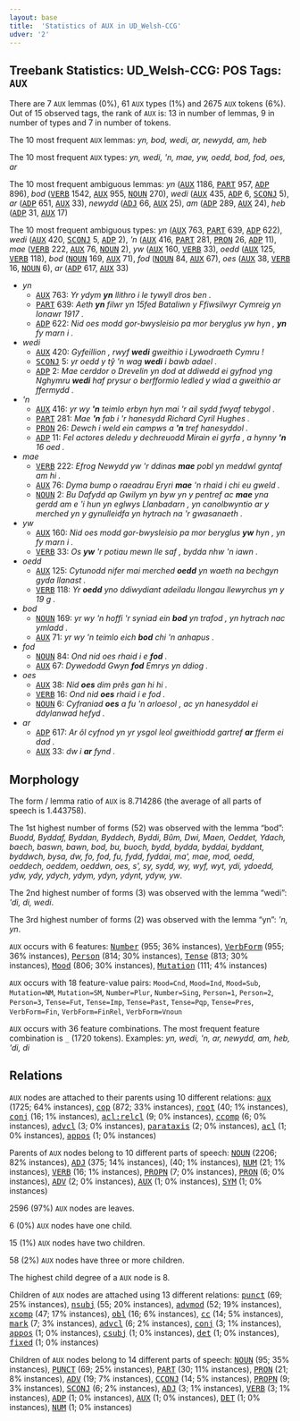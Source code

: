 ```yaml
---
layout: base
title:  'Statistics of AUX in UD_Welsh-CCG'
udver: '2'
---
```


## Treebank Statistics: UD_Welsh-CCG: POS Tags: `AUX`

There are 7 `AUX` lemmas (0%), 61 `AUX` types (1%) and 2675 `AUX` tokens (6%).
Out of 15 observed tags, the rank of `AUX` is: 13 in number of lemmas, 9 in number of types and 7 in number of tokens.

The 10 most frequent `AUX` lemmas: <em>yn, bod, wedi, ar, newydd, am, heb</em>

The 10 most frequent `AUX` types:  <em>yn, wedi, 'n, mae, yw, oedd, bod, fod, oes, ar</em>

The 10 most frequent ambiguous lemmas: <em>yn</em> (<tt><a href="cy_ccg-pos-AUX.html">AUX</a></tt> 1186, <tt><a href="cy_ccg-pos-PART.html">PART</a></tt> 957, <tt><a href="cy_ccg-pos-ADP.html">ADP</a></tt> 896), <em>bod</em> (<tt><a href="cy_ccg-pos-VERB.html">VERB</a></tt> 1542, <tt><a href="cy_ccg-pos-AUX.html">AUX</a></tt> 955, <tt><a href="cy_ccg-pos-NOUN.html">NOUN</a></tt> 270), <em>wedi</em> (<tt><a href="cy_ccg-pos-AUX.html">AUX</a></tt> 435, <tt><a href="cy_ccg-pos-ADP.html">ADP</a></tt> 6, <tt><a href="cy_ccg-pos-SCONJ.html">SCONJ</a></tt> 5), <em>ar</em> (<tt><a href="cy_ccg-pos-ADP.html">ADP</a></tt> 651, <tt><a href="cy_ccg-pos-AUX.html">AUX</a></tt> 33), <em>newydd</em> (<tt><a href="cy_ccg-pos-ADJ.html">ADJ</a></tt> 66, <tt><a href="cy_ccg-pos-AUX.html">AUX</a></tt> 25), <em>am</em> (<tt><a href="cy_ccg-pos-ADP.html">ADP</a></tt> 289, <tt><a href="cy_ccg-pos-AUX.html">AUX</a></tt> 24), <em>heb</em> (<tt><a href="cy_ccg-pos-ADP.html">ADP</a></tt> 31, <tt><a href="cy_ccg-pos-AUX.html">AUX</a></tt> 17)

The 10 most frequent ambiguous types:  <em>yn</em> (<tt><a href="cy_ccg-pos-AUX.html">AUX</a></tt> 763, <tt><a href="cy_ccg-pos-PART.html">PART</a></tt> 639, <tt><a href="cy_ccg-pos-ADP.html">ADP</a></tt> 622), <em>wedi</em> (<tt><a href="cy_ccg-pos-AUX.html">AUX</a></tt> 420, <tt><a href="cy_ccg-pos-SCONJ.html">SCONJ</a></tt> 5, <tt><a href="cy_ccg-pos-ADP.html">ADP</a></tt> 2), <em>'n</em> (<tt><a href="cy_ccg-pos-AUX.html">AUX</a></tt> 416, <tt><a href="cy_ccg-pos-PART.html">PART</a></tt> 281, <tt><a href="cy_ccg-pos-PRON.html">PRON</a></tt> 26, <tt><a href="cy_ccg-pos-ADP.html">ADP</a></tt> 11), <em>mae</em> (<tt><a href="cy_ccg-pos-VERB.html">VERB</a></tt> 222, <tt><a href="cy_ccg-pos-AUX.html">AUX</a></tt> 76, <tt><a href="cy_ccg-pos-NOUN.html">NOUN</a></tt> 2), <em>yw</em> (<tt><a href="cy_ccg-pos-AUX.html">AUX</a></tt> 160, <tt><a href="cy_ccg-pos-VERB.html">VERB</a></tt> 33), <em>oedd</em> (<tt><a href="cy_ccg-pos-AUX.html">AUX</a></tt> 125, <tt><a href="cy_ccg-pos-VERB.html">VERB</a></tt> 118), <em>bod</em> (<tt><a href="cy_ccg-pos-NOUN.html">NOUN</a></tt> 169, <tt><a href="cy_ccg-pos-AUX.html">AUX</a></tt> 71), <em>fod</em> (<tt><a href="cy_ccg-pos-NOUN.html">NOUN</a></tt> 84, <tt><a href="cy_ccg-pos-AUX.html">AUX</a></tt> 67), <em>oes</em> (<tt><a href="cy_ccg-pos-AUX.html">AUX</a></tt> 38, <tt><a href="cy_ccg-pos-VERB.html">VERB</a></tt> 16, <tt><a href="cy_ccg-pos-NOUN.html">NOUN</a></tt> 6), <em>ar</em> (<tt><a href="cy_ccg-pos-ADP.html">ADP</a></tt> 617, <tt><a href="cy_ccg-pos-AUX.html">AUX</a></tt> 33)


* <em>yn</em>
  * <tt><a href="cy_ccg-pos-AUX.html">AUX</a></tt> 763: <em>Yr ydym <b>yn</b> llithro i le tywyll dros ben .</em>
  * <tt><a href="cy_ccg-pos-PART.html">PART</a></tt> 639: <em>Aeth <b>yn</b> filwr yn 15fed Bataliwn y Ffiwsilwyr Cymreig yn Ionawr 1917 .</em>
  * <tt><a href="cy_ccg-pos-ADP.html">ADP</a></tt> 622: <em>Nid oes modd gor-bwysleisio pa mor beryglus yw hyn , <b>yn</b> fy marn i .</em>
* <em>wedi</em>
  * <tt><a href="cy_ccg-pos-AUX.html">AUX</a></tt> 420: <em>Gyfeillion , rwyf <b>wedi</b> gweithio i Lywodraeth Cymru !</em>
  * <tt><a href="cy_ccg-pos-SCONJ.html">SCONJ</a></tt> 5: <em>yr oedd y tŷ 'n wag <b>wedi</b> i bawb adael .</em>
  * <tt><a href="cy_ccg-pos-ADP.html">ADP</a></tt> 2: <em>Mae cerddor o Drevelin yn dod at ddiwedd ei gyfnod yng Nghymru <b>wedi</b> haf prysur o berfformio ledled y wlad a gweithio ar ffermydd .</em>
* <em>'n</em>
  * <tt><a href="cy_ccg-pos-AUX.html">AUX</a></tt> 416: <em>yr wy <b>'n</b> teimlo erbyn hyn mai 'r ail sydd fwyaf tebygol .</em>
  * <tt><a href="cy_ccg-pos-PART.html">PART</a></tt> 281: <em>Mae <b>'n</b> fab i 'r hanesydd Richard Cyril Hughes .</em>
  * <tt><a href="cy_ccg-pos-PRON.html">PRON</a></tt> 26: <em>Dewch i weld ein campws a <b>'n</b> tref hanesyddol .</em>
  * <tt><a href="cy_ccg-pos-ADP.html">ADP</a></tt> 11: <em>Fel actores deledu y dechreuodd Mirain ei gyrfa , a hynny <b>'n</b> 16 oed .</em>
* <em>mae</em>
  * <tt><a href="cy_ccg-pos-VERB.html">VERB</a></tt> 222: <em>Efrog Newydd yw 'r ddinas <b>mae</b> pobl yn meddwl gyntaf am hi .</em>
  * <tt><a href="cy_ccg-pos-AUX.html">AUX</a></tt> 76: <em>Dyma bump o raeadrau Eryri <b>mae</b> 'n rhaid i chi eu gweld .</em>
  * <tt><a href="cy_ccg-pos-NOUN.html">NOUN</a></tt> 2: <em>Bu Dafydd ap Gwilym yn byw yn y pentref ac <b>mae</b> yna gerdd am e 'i hun yn eglwys Llanbadarn , yn canolbwyntio ar y merched yn y gynulleidfa yn hytrach na 'r gwasanaeth .</em>
* <em>yw</em>
  * <tt><a href="cy_ccg-pos-AUX.html">AUX</a></tt> 160: <em>Nid oes modd gor-bwysleisio pa mor beryglus <b>yw</b> hyn , yn fy marn i .</em>
  * <tt><a href="cy_ccg-pos-VERB.html">VERB</a></tt> 33: <em>Os <b>yw</b> 'r potiau mewn lle saf , bydda nhw 'n iawn .</em>
* <em>oedd</em>
  * <tt><a href="cy_ccg-pos-AUX.html">AUX</a></tt> 125: <em>Cytunodd nifer mai merched <b>oedd</b> yn waeth na bechgyn gyda llanast .</em>
  * <tt><a href="cy_ccg-pos-VERB.html">VERB</a></tt> 118: <em>Yr <b>oedd</b> yno ddiwydiant adeiladu llongau llewyrchus yn y 19 g .</em>
* <em>bod</em>
  * <tt><a href="cy_ccg-pos-NOUN.html">NOUN</a></tt> 169: <em>yr wy 'n hoffi 'r syniad ein <b>bod</b> yn trafod , yn hytrach nac ymladd .</em>
  * <tt><a href="cy_ccg-pos-AUX.html">AUX</a></tt> 71: <em>yr wy 'n teimlo eich <b>bod</b> chi 'n anhapus .</em>
* <em>fod</em>
  * <tt><a href="cy_ccg-pos-NOUN.html">NOUN</a></tt> 84: <em>Ond nid oes rhaid i e <b>fod</b> .</em>
  * <tt><a href="cy_ccg-pos-AUX.html">AUX</a></tt> 67: <em>Dywedodd Gwyn <b>fod</b> Emrys yn ddiog .</em>
* <em>oes</em>
  * <tt><a href="cy_ccg-pos-AUX.html">AUX</a></tt> 38: <em>Nid <b>oes</b> dim prês gan hi hi .</em>
  * <tt><a href="cy_ccg-pos-VERB.html">VERB</a></tt> 16: <em>Ond nid <b>oes</b> rhaid i e fod .</em>
  * <tt><a href="cy_ccg-pos-NOUN.html">NOUN</a></tt> 6: <em>Cyfraniad <b>oes</b> a fu 'n arloesol , ac yn hanesyddol ei ddylanwad hefyd .</em>
* <em>ar</em>
  * <tt><a href="cy_ccg-pos-ADP.html">ADP</a></tt> 617: <em>Ar ôl cyfnod yn yr ysgol leol gweithiodd gartref <b>ar</b> fferm ei dad .</em>
  * <tt><a href="cy_ccg-pos-AUX.html">AUX</a></tt> 33: <em>dw i <b>ar</b> fynd .</em>

## Morphology

The form / lemma ratio of `AUX` is 8.714286 (the average of all parts of speech is 1.443758).

The 1st highest number of forms (52) was observed with the lemma “bod”: <em>Buodd, Byddaf, Byddan, Byddech, Byddi, Bûm, Dwi, Maen, Oeddet, Ydach, baech, baswn, bawn, bod, bu, buoch, bydd, bydda, byddai, byddant, byddwch, bysa, dw, fo, fod, fu, fydd, fyddai, ma', mae, mod, oedd, oeddech, oeddem, oeddwn, oes, s', sy, sydd, wy, wyf, wyt, ydi, ydoedd, ydw, ydy, ydych, ydym, ydyn, ydynt, ydyw, yw</em>.

The 2nd highest number of forms (3) was observed with the lemma “wedi”: <em>'di, di, wedi</em>.

The 3rd highest number of forms (2) was observed with the lemma “yn”: <em>'n, yn</em>.

`AUX` occurs with 6 features: <tt><a href="cy_ccg-feat-Number.html">Number</a></tt> (955; 36% instances), <tt><a href="cy_ccg-feat-VerbForm.html">VerbForm</a></tt> (955; 36% instances), <tt><a href="cy_ccg-feat-Person.html">Person</a></tt> (814; 30% instances), <tt><a href="cy_ccg-feat-Tense.html">Tense</a></tt> (813; 30% instances), <tt><a href="cy_ccg-feat-Mood.html">Mood</a></tt> (806; 30% instances), <tt><a href="cy_ccg-feat-Mutation.html">Mutation</a></tt> (111; 4% instances)

`AUX` occurs with 18 feature-value pairs: `Mood=Cnd`, `Mood=Ind`, `Mood=Sub`, `Mutation=NM`, `Mutation=SM`, `Number=Plur`, `Number=Sing`, `Person=1`, `Person=2`, `Person=3`, `Tense=Fut`, `Tense=Imp`, `Tense=Past`, `Tense=Pqp`, `Tense=Pres`, `VerbForm=Fin`, `VerbForm=FinRel`, `VerbForm=Vnoun`

`AUX` occurs with 36 feature combinations.
The most frequent feature combination is `_` (1720 tokens).
Examples: <em>yn, wedi, 'n, ar, newydd, am, heb, 'di, di</em>


## Relations

`AUX` nodes are attached to their parents using 10 different relations: <tt><a href="cy_ccg-dep-aux.html">aux</a></tt> (1725; 64% instances), <tt><a href="cy_ccg-dep-cop.html">cop</a></tt> (872; 33% instances), <tt><a href="cy_ccg-dep-root.html">root</a></tt> (40; 1% instances), <tt><a href="cy_ccg-dep-conj.html">conj</a></tt> (16; 1% instances), <tt><a href="cy_ccg-dep-acl-relcl.html">acl:relcl</a></tt> (9; 0% instances), <tt><a href="cy_ccg-dep-ccomp.html">ccomp</a></tt> (6; 0% instances), <tt><a href="cy_ccg-dep-advcl.html">advcl</a></tt> (3; 0% instances), <tt><a href="cy_ccg-dep-parataxis.html">parataxis</a></tt> (2; 0% instances), <tt><a href="cy_ccg-dep-acl.html">acl</a></tt> (1; 0% instances), <tt><a href="cy_ccg-dep-appos.html">appos</a></tt> (1; 0% instances)

Parents of `AUX` nodes belong to 10 different parts of speech: <tt><a href="cy_ccg-pos-NOUN.html">NOUN</a></tt> (2206; 82% instances), <tt><a href="cy_ccg-pos-ADJ.html">ADJ</a></tt> (375; 14% instances),  (40; 1% instances), <tt><a href="cy_ccg-pos-NUM.html">NUM</a></tt> (21; 1% instances), <tt><a href="cy_ccg-pos-VERB.html">VERB</a></tt> (16; 1% instances), <tt><a href="cy_ccg-pos-PROPN.html">PROPN</a></tt> (7; 0% instances), <tt><a href="cy_ccg-pos-PRON.html">PRON</a></tt> (6; 0% instances), <tt><a href="cy_ccg-pos-ADV.html">ADV</a></tt> (2; 0% instances), <tt><a href="cy_ccg-pos-AUX.html">AUX</a></tt> (1; 0% instances), <tt><a href="cy_ccg-pos-SYM.html">SYM</a></tt> (1; 0% instances)

2596 (97%) `AUX` nodes are leaves.

6 (0%) `AUX` nodes have one child.

15 (1%) `AUX` nodes have two children.

58 (2%) `AUX` nodes have three or more children.

The highest child degree of a `AUX` node is 8.

Children of `AUX` nodes are attached using 13 different relations: <tt><a href="cy_ccg-dep-punct.html">punct</a></tt> (69; 25% instances), <tt><a href="cy_ccg-dep-nsubj.html">nsubj</a></tt> (55; 20% instances), <tt><a href="cy_ccg-dep-advmod.html">advmod</a></tt> (52; 19% instances), <tt><a href="cy_ccg-dep-xcomp.html">xcomp</a></tt> (47; 17% instances), <tt><a href="cy_ccg-dep-obl.html">obl</a></tt> (16; 6% instances), <tt><a href="cy_ccg-dep-cc.html">cc</a></tt> (14; 5% instances), <tt><a href="cy_ccg-dep-mark.html">mark</a></tt> (7; 3% instances), <tt><a href="cy_ccg-dep-advcl.html">advcl</a></tt> (6; 2% instances), <tt><a href="cy_ccg-dep-conj.html">conj</a></tt> (3; 1% instances), <tt><a href="cy_ccg-dep-appos.html">appos</a></tt> (1; 0% instances), <tt><a href="cy_ccg-dep-csubj.html">csubj</a></tt> (1; 0% instances), <tt><a href="cy_ccg-dep-det.html">det</a></tt> (1; 0% instances), <tt><a href="cy_ccg-dep-fixed.html">fixed</a></tt> (1; 0% instances)

Children of `AUX` nodes belong to 14 different parts of speech: <tt><a href="cy_ccg-pos-NOUN.html">NOUN</a></tt> (95; 35% instances), <tt><a href="cy_ccg-pos-PUNCT.html">PUNCT</a></tt> (69; 25% instances), <tt><a href="cy_ccg-pos-PART.html">PART</a></tt> (30; 11% instances), <tt><a href="cy_ccg-pos-PRON.html">PRON</a></tt> (21; 8% instances), <tt><a href="cy_ccg-pos-ADV.html">ADV</a></tt> (19; 7% instances), <tt><a href="cy_ccg-pos-CCONJ.html">CCONJ</a></tt> (14; 5% instances), <tt><a href="cy_ccg-pos-PROPN.html">PROPN</a></tt> (9; 3% instances), <tt><a href="cy_ccg-pos-SCONJ.html">SCONJ</a></tt> (6; 2% instances), <tt><a href="cy_ccg-pos-ADJ.html">ADJ</a></tt> (3; 1% instances), <tt><a href="cy_ccg-pos-VERB.html">VERB</a></tt> (3; 1% instances), <tt><a href="cy_ccg-pos-ADP.html">ADP</a></tt> (1; 0% instances), <tt><a href="cy_ccg-pos-AUX.html">AUX</a></tt> (1; 0% instances), <tt><a href="cy_ccg-pos-DET.html">DET</a></tt> (1; 0% instances), <tt><a href="cy_ccg-pos-NUM.html">NUM</a></tt> (1; 0% instances)

